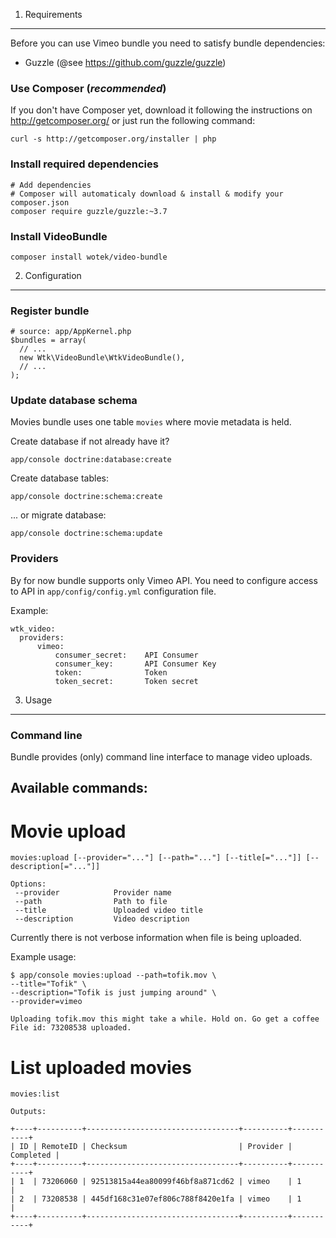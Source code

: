 1) Requirements
----------------------------------

Before you can use Vimeo bundle you need to satisfy bundle dependencies:

* Guzzle (@see https://github.com/guzzle/guzzle)

### Use Composer (*recommended*)

If you don't have Composer yet, download it following the instructions on
http://getcomposer.org/ or just run the following command:

    curl -s http://getcomposer.org/installer | php

### Install required dependencies

    # Add dependencies
    # Composer will automaticaly download & install & modify your composer.json
    composer require guzzle/guzzle:~3.7

### Install VideoBundle

    composer install wotek/video-bundle

2) Configuration
----------------------------------

### Register bundle

    # source: app/AppKernel.php
    $bundles = array(
      // ...
      new Wtk\VideoBundle\WtkVideoBundle(),
      // ...
    );

### Update database schema

Movies bundle uses one table ``movies`` where movie metadata is held.

Create database if not already have it?

    app/console doctrine:database:create

Create database tables:

    app/console doctrine:schema:create

... or migrate database:

    app/console doctrine:schema:update

### Providers

By for now bundle supports only Vimeo API.
You need to configure access to API in `app/config/config.yml` configuration file.

Example:

    wtk_video:
      providers:
          vimeo:
              consumer_secret:    API Consumer
              consumer_key:       API Consumer Key
              token:              Token
              token_secret:       Token secret

3) Usage
----------------------------------

### Command line

Bundle provides (only) command line interface to manage video uploads.

## Available commands:

# Movie upload

    movies:upload [--provider="..."] [--path="..."] [--title[="..."]] [--description[="..."]]

    Options:
     --provider            Provider name
     --path                Path to file
     --title               Uploaded video title
     --description         Video description

Currently there is not verbose information when file is being uploaded.

Example usage:

    $ app/console movies:upload --path=tofik.mov \
    --title="Tofik" \
    --description="Tofik is just jumping around" \
    --provider=vimeo

    Uploading tofik.mov this might take a while. Hold on. Go get a coffee
    File id: 73208538 uploaded.


# List uploaded movies

    movies:list

    Outputs:

    +----+----------+----------------------------------+----------+-----------+
    | ID | RemoteID | Checksum                         | Provider | Completed |
    +----+----------+----------------------------------+----------+-----------+
    | 1  | 73206060 | 92513815a44ea80099f46bf8a871cd62 | vimeo    | 1         |
    | 2  | 73208538 | 445df168c31e07ef806c788f8420e1fa | vimeo    | 1         |
    +----+----------+----------------------------------+----------+-----------+











